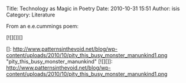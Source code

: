 Title: Technology as Magic in Poetry
Date: 2010-10-31 15:51
Author: isis
Category: Literature

From an e.e.cummings poem:

[![][]][]

  []: http://www.patternsinthevoid.net/blog/wp-content/uploads/2010/10/pity_this_busy_monster_manunkind1.png
    "pity_this_busy_monster_manunkind"
  [![][]]: http://www.patternsinthevoid.net/blog/wp-content/uploads/2010/10/pity_this_busy_monster_manunkind1.png
